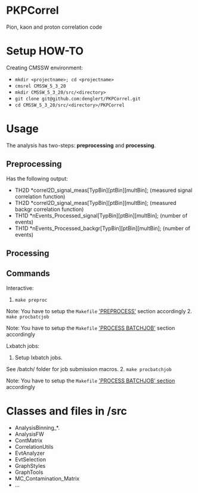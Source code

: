 PKPCorrel
=========

Pion, kaon and proton correlation code

# Setup HOW-TO 

Creating CMSSW environment:
* `mkdir <projectname>; cd <projectname>`
* `cmsrel CMSSW_5_3_20`
* `mkdir CMSSW_5_3_20/src/<directory>`
* `git clone git@github.com:denglert/PKPCorrel.git`
* `cd CMSSW_5_3_20/src/<directory>/PKPCorrel`

# Usage

The analysis has two-steps: **preprocessing** and **processing**.

## Preprocessing

Has the following output:
- TH2D *correl2D_signal_meas[TypBin][ptBin][multBin]; (measured signal correlation function)
- TH2D *correl2D_signal_meas[TypBin][ptBin][multBin]; (measured backgr correlation function)
- TH1D *nEvents_Processed_signal[TypBin][ptBin][multBin]; (number of events)
- TH1D *nEvents_Processed_backgr[TypBin][ptBin][multBin]; (number of events)

## Processing



## Commands

Interactive:

1. `make preproc`

  Note: You have to setup the `Makefile` ['PREPROCESS'](https://github.com/denglert/PKPCorrel/blob/master/Makefile#L17) section accordingly
2. `make procbatcjob`

  Note: You have to setup the `Makefile` ['PROCESS BATCHJOB'](https://github.com/denglert/PKPCorrel/blob/master/Makefile#L93) section accordingly

Lxbatch jobs:

1. Setup lxbatch jobs.

  See /batch/ folder for job submission macros.
2. `make procbatchjob`

  Note: You have to setup the `Makefile` ['PROCESS BATCHJOB' section](https://github.com/denglert/PKPCorrel/blob/master/Makefile#L93) accordingly


# Classes and files in /src
- AnalysisBinning_*.
- AnalysisFW
- ContMatrix
- CorrelationUtils
- EvtAnalyzer
- EvtSelection
- GraphStyles
- GraphTools
- MC_Contamination_Matrix
- ...

